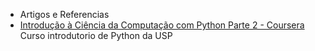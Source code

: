

* Artigos e Referencias
* [Introdução à Ciência da Computação com Python Parte 2 - Coursera](https://www.coursera.org/learn/ciencia-computacao-python-conceitos-2) Curso introdutorio de Python da USP


